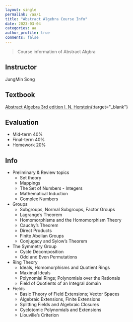 ```yaml
---
layout: single
permalink: /aa/1
title: "Abstract Algebra Course Info"
date: 2023-03-04
categories: aa
author_profile: true
comments: false
---
```


> Course information of Abstract Algbra

## Instructor

JungMin Song

## Textbook

[Abstract Algebra 3rd edition I. N. Herstein][book_site]{:target="_blank"}

## Evaluation

- Mid-term                 40%
- Final-term               40%
- Homework                 20%

## Info

- Preliminary & Review topics 
  - Set theory  
  - Mappings  
  - The Set of Numbers - Integers   
  - Mathematical Induction  
  - Complex Numbers  
- Groups
  - Subgroups, Normal Subgroups, Factor Groups 
  - Lagrange’s Theorem
  - Homomorphisms and the Homomorphism Theory 
  - Cauchy’s  Theorem
  - Direct Products
  - Finite Abelian Groups
  - Conjugacy and Sylow’s Theorem
- The Symmetry Group
  - Cycle Decomposition
  - Odd and Even Permutations
- Ring Theory
  - Ideals, Homomorphisms and Quotient Rings 
  - Maximal Ideals
  - Polynomial Rings; Polynomials over the Rationals 
  - Field of Quotients of an Integral domain
- Fields
  - Basic Theory of Field Extensions; Vector Spaces 
  - Algebraic Extensions, Finite Extensions
  - Splitting Fields and Algebraic Closures 
  - Cyclotomic Polynomials and Extensions 
  - Liouville’s Criterion

[book_site]: https://www.amazon.com/Abstract-Algebra-I-N-Herstein/dp/0471368792